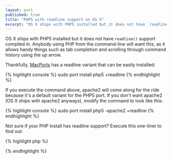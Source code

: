 ```yaml
---
layout: post
published: true
title: "PHP5 with readline support on OS X"
excerpt: "OS X ships with PHP5 installed but it does not have `readline()` support compiled in."
---
```


OS X ships with PHP5 installed but it does not have `readline()` support compiled in. Anybody using PHP from the command-line will want this, as it allows handy things such as tab completion and scrolling through command history using the up arrow.

Thankfully, [MacPorts][1] has a readline variant that can be easily installed:

{% highlight console %}
sudo port install php5 +readline
{% endhighlight %}

If you execute the command above, apache2 will come along for the ride because it's a default variant for the PHP5 port. If you don't want apache2 (OS X ships with apache2 anyways), modify the command to look like this:

{% highlight console %}
sudo port install php5 -apache2 +readline
{% endhighlight %}

Not sure if your PHP install has readline support? Execute this one-liner to find out:

{% highlight php %}
<?php echo function_exists('readline') ? "yes\n" : "no\n"; ?>
{% endhighlight %}

[1]: http://www.macports.org/
